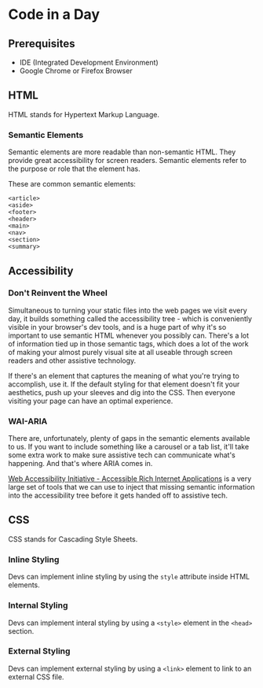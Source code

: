 # Code in a Day

## Prerequisites
- IDE (Integrated Development Environment)
- Google Chrome or Firefox Browser

## HTML
HTML stands for Hypertext Markup Language.

### Semantic Elements
Semantic elements are more readable than non-semantic HTML. They provide great accessibility for screen readers. Semantic elements refer to the purpose or role that the element has.

These are common semantic elements:

```
<article>
<aside>
<footer>
<header>
<main>
<nav>
<section>
<summary>
```

## Accessibility

### Don't Reinvent the Wheel
Simultaneous to turning your static files into the web pages we visit every day, it builds something called the accessibility tree - which is conveniently visible in your browser's dev tools, and is a huge part of why it's so important to use semantic HTML whenever you possibly can. There's a lot of information tied up in those semantic tags, which does a lot of the work of making your almost purely visual site at all useable through screen readers and other assistive technology.

If there's an element that captures the meaning of what you're trying to accomplish, use it. If the default styling for that element doesn't fit your aesthetics, push up your sleeves and dig into the CSS. Then everyone visiting your page can have an optimal experience.

### WAI-ARIA
There are, unfortunately, plenty of gaps in the semantic elements available to us. If you want to include something like a carousel or a tab list, it'll take some extra work to make sure assistive tech can communicate what's happening. And that's where ARIA comes in. 

[Web Accessibility Initiative - Accessible Rich Internet Applications](https://www.w3.org/TR/wai-aria-1.1/) is a very large set of tools that we can use to inject that missing semantic information into the accessibility tree before it gets handed off to assistive tech. 

## CSS
CSS stands for Cascading Style Sheets.

### Inline Styling
Devs can implement inline styling by using the `style` attribute inside HTML elements.

### Internal Styling
Devs can implement interal styling by using a `<style>` element in the `<head>` section.

### External Styling
Devs can implement external styling by using a `<link>` element to link to an external CSS file.

